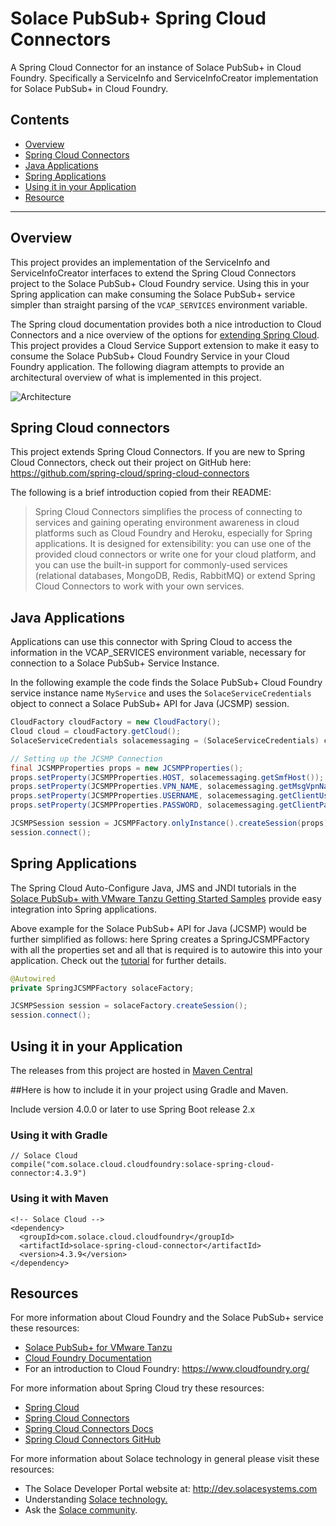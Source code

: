 # Solace PubSub+ Spring Cloud Connectors

A Spring Cloud Connector for an instance of Solace PubSub+ in Cloud Foundry. Specifically a ServiceInfo and ServiceInfoCreator implementation for Solace PubSub+ in Cloud Foundry.

## Contents

* [Overview](#overview)
* [Spring Cloud Connectors](#spring-cloud-connectors)
* [Java Applications](#java-applications)
* [Spring Applications](#spring-applications)
* [Using it in your Application](#using-it-in-your-application)
* [Resource](#resources)
---

## Overview

This project provides an implementation of the ServiceInfo and ServiceInfoCreator interfaces to extend the Spring Cloud Connectors project to the Solace PubSub+ Cloud Foundry service. Using this in your Spring application can make consuming the Solace PubSub+ service simpler than straight parsing of the `VCAP_SERVICES` environment variable.

The Spring cloud documentation provides both a nice introduction to Cloud Connectors and a nice overview of the options for [extending Spring Cloud](http://cloud.spring.io/spring-cloud-connectors/spring-cloud-connectors.html#_extending_spring_cloud_connectors). This project provides a Cloud Service Support extension to make it easy to consume the Solace PubSub+ Cloud Foundry Service in your Cloud Foundry application. The following diagram attempts to provide an architectural overview of what is implemented in this project.

![Architecture](resources/Architecture.png)

## Spring Cloud connectors

This project extends Spring Cloud Connectors. If you are new to Spring Cloud Connectors, check out their project on GitHub here: https://github.com/spring-cloud/spring-cloud-connectors

The following is a brief introduction copied from their README:

>Spring Cloud Connectors simplifies the process of connecting to services and gaining operating environment awareness in cloud platforms such as Cloud Foundry and Heroku, especially for Spring applications. It is designed for extensibility: you can use one of the provided cloud connectors or write one for your cloud platform, and you can use the built-in support for commonly-used services (relational databases, MongoDB, Redis, RabbitMQ) or extend Spring Cloud Connectors to work with your own services.

## Java Applications

Applications can use this connector with Spring Cloud to access the information in the VCAP_SERVICES environment variable, necessary for connection to a Solace PubSub+ Service Instance.

In the following example the code finds the Solace PubSub+ Cloud Foundry service instance name `MyService` and uses the `SolaceServiceCredentials` object to connect a Solace PubSub+ API for Java (JCSMP) session.

```java
CloudFactory cloudFactory = new CloudFactory();
Cloud cloud = cloudFactory.getCloud();
SolaceServiceCredentials solacemessaging = (SolaceServiceCredentials) cloud.getServiceInfo("MyService");

// Setting up the JCSMP Connection
final JCSMPProperties props = new JCSMPProperties();
props.setProperty(JCSMPProperties.HOST, solacemessaging.getSmfHost());
props.setProperty(JCSMPProperties.VPN_NAME, solacemessaging.getMsgVpnName());
props.setProperty(JCSMPProperties.USERNAME, solacemessaging.getClientUsername());
props.setProperty(JCSMPProperties.PASSWORD, solacemessaging.getClientPassword());

JCSMPSession session = JCSMPFactory.onlyInstance().createSession(props);
session.connect();
```

## Spring Applications

The Spring Cloud Auto-Configure Java, JMS and JNDI tutorials in the [Solace PubSub+ with VMware Tanzu Getting Started Samples](https://tutorials.solace.dev/tanzu) provide easy integration into Spring applications.

Above example for the Solace PubSub+ API for Java (JCSMP) would be further simplified as follows: here Spring creates a SpringJCSMPFactory with all the properties set and all that is required is to autowire this into your application. Check out the [tutorial](https://tutorials.solace.dev/tanzu/spring-cloud-autoconf-java/) for further details.

```java
@Autowired
private SpringJCSMPFactory solaceFactory;

JCSMPSession session = solaceFactory.createSession();
session.connect();
```

## Using it in your Application

The releases from this project are hosted in [Maven Central](http://search.maven.org/#search%7Cgav%7C1%7Cg%3A%22com.solace.cloud.cloudfoundry%22%20AND%20a%3A%22solace-spring-cloud-connector%22)

##Here is how to include it in your project using Gradle and Maven.

Include version 4.0.0 or later to use Spring Boot release 2.x

### Using it with Gradle

```
// Solace Cloud
compile("com.solace.cloud.cloudfoundry:solace-spring-cloud-connector:4.3.9")
```

### Using it with Maven

```
<!-- Solace Cloud -->
<dependency>
  <groupId>com.solace.cloud.cloudfoundry</groupId>
  <artifactId>solace-spring-cloud-connector</artifactId>
  <version>4.3.9</version>
</dependency>
```

## Resources

For more information about Cloud Foundry and the Solace PubSub+ service these resources:
- [Solace PubSub+ for VMware Tanzu](http://docs.pivotal.io/solace-messaging/)
- [Cloud Foundry Documentation](http://docs.cloudfoundry.org/)
- For an introduction to Cloud Foundry: https://www.cloudfoundry.org/

For more information about Spring Cloud try these resources:
- [Spring Cloud](http://projects.spring.io/spring-cloud/)
- [Spring Cloud Connectors](http://cloud.spring.io/spring-cloud-connectors/)
- [Spring Cloud Connectors Docs](http://cloud.spring.io/spring-cloud-connectors/spring-cloud-connectors.html)
- [Spring Cloud Connectors GitHub](https://github.com/spring-cloud/spring-cloud-connectors)

For more information about Solace technology in general please visit these resources:

- The Solace Developer Portal website at: http://dev.solacesystems.com
- Understanding [Solace technology.](http://dev.solacesystems.com/tech/)
- Ask the [Solace community](http://dev.solacesystems.com/community/).
